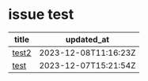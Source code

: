 # issue test
| title | updated_at |
| --- | --- |
| [test2](https://github.com/sxy15/issue2md-action/issues/2) | 2023-12-08T11:16:23Z |
| [test](https://github.com/sxy15/issue2md-action/issues/1) | 2023-12-07T15:21:54Z |
